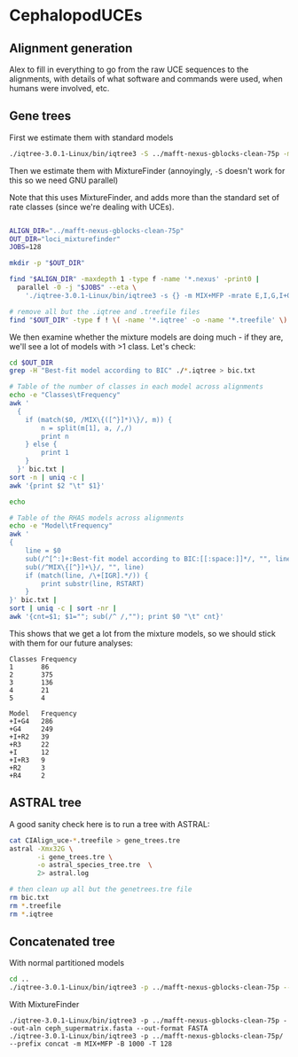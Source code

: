 # CephalopodUCEs

## Alignment generation

Alex to fill in everything to go from the raw UCE sequences to the alignments, with details of what software and commands were used, when humans were involved, etc.

## Gene trees

First we estimate them with standard models

```bash
./iqtree-3.0.1-Linux/bin/iqtree3 -S ../mafft-nexus-gblocks-clean-75p -m MFP -nt 128 --prefix loci
```

Then we estimate them with MixtureFinder (annoyingly, `-S` doesn't work for this so we need GNU parallel)

Note that this uses MixtureFinder, and adds more than the standard set of rate classes (since we're dealing with UCEs).

```bash

ALIGN_DIR="../mafft-nexus-gblocks-clean-75p" 
OUT_DIR="loci_mixturefinder"
JOBS=128

mkdir -p "$OUT_DIR"

find "$ALIGN_DIR" -maxdepth 1 -type f -name '*.nexus' -print0 |
  parallel -0 -j "$JOBS" --eta \
    './iqtree-3.0.1-Linux/bin/iqtree3 -s {} -m MIX+MFP -mrate E,I,G,I+G,R,I+R -mrate-twice 1 -nt 1 -pre '"$OUT_DIR"'/{/.}'

# remove all but the .iqtree and .treefile files
find "$OUT_DIR" -type f ! \( -name '*.iqtree' -o -name '*.treefile' \) -delete
```


We then examine whether the mixture models are doing much - if they are, we'll see a lot of models with >1 class. Let's check:

```bash
cd $OUT_DIR
grep -H "Best-fit model according to BIC" ./*.iqtree > bic.txt

# Table of the number of classes in each model across alignments
echo -e "Classes\tFrequency"
awk '
  {
    if (match($0, /MIX\{([^}]*)\}/, m)) {
        n = split(m[1], a, /,/)
        print n
    } else {
        print 1
    }
  }' bic.txt |
sort -n | uniq -c |
awk '{print $2 "\t" $1}'

echo 

# Table of the RHAS models across alignments
echo -e "Model\tFrequency"
awk '
{
    line = $0
    sub(/^[^:]+:Best-fit model according to BIC:[[:space:]]*/, "", line)
    sub(/^MIX\{[^}]+\}/, "", line)
    if (match(line, /\+[IGR].*/)) {
        print substr(line, RSTART)
    }
}' bic.txt |
sort | uniq -c | sort -nr |                      
awk '{cnt=$1; $1=""; sub(/^ /,""); print $0 "\t" cnt}'
```

This shows that we get a lot from the mixture models, so we should stick with them for our future analyses:

```
Classes Frequency
1       86
2       375
3       136
4       21
5       4

Model   Frequency
+I+G4   286
+G4     249
+I+R2   39
+R3     22
+I      12
+I+R3   9
+R2     3
+R4     2

```

## ASTRAL tree

A good sanity check here is to run a tree with ASTRAL:

```bash
cat CIAlign_uce-*.treefile > gene_trees.tre 
astral -Xmx32G \
       -i gene_trees.tre \
       -o astral_species_tree.tre  \
       2> astral.log

# then clean up all but the genetrees.tre file
rm bic.txt
rm *.treefile
rm *.iqtree

```

## Concatenated tree

With normal partitioned models
```bash
cd ..
./iqtree-3.0.1-Linux/bin/iqtree3 -p ../mafft-nexus-gblocks-clean-75p --prefix concat_merge -m MFP+MERGE -B 1000 -T 128

```

With MixtureFinder

```
./iqtree-3.0.1-Linux/bin/iqtree3 -p ../mafft-nexus-gblocks-clean-75p --out-aln ceph_supermatrix.fasta --out-format FASTA
./iqtree-3.0.1-Linux/bin/iqtree3 -p ../mafft-nexus-gblocks-clean-75p/  --prefix concat -m MIX+MFP -B 1000 -T 128
```